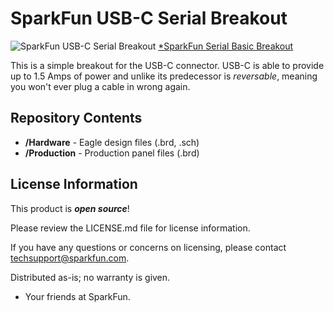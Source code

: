 SparkFun USB-C Serial Breakout
========================================

![SparkFun USB-C Serial Breakout]()
[*SparkFun Serial Basic Breakout]()

This is a simple breakout for the USB-C connector.  USB-C is able to
provide up to 1.5 Amps of power and unlike its predecessor is
_reversable_, meaning you won't ever plug a cable in wrong again. 

Repository Contents
-------------------

* **/Hardware** - Eagle design files (.brd, .sch)
* **/Production** - Production panel files (.brd)

License Information
-------------------

This product is _**open source**_! 

Please review the LICENSE.md file for license information. 

If you have any questions or concerns on licensing, please contact techsupport@sparkfun.com.

Distributed as-is; no warranty is given.

- Your friends at SparkFun.
